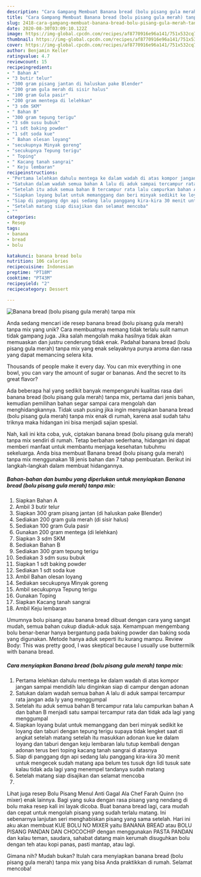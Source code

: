 ```yaml
---
description: "Cara Gampang Membuat Banana bread (bolu pisang gula merah) tanpa mix Anti Gagal"
title: "Cara Gampang Membuat Banana bread (bolu pisang gula merah) tanpa mix Anti Gagal"
slug: 2418-cara-gampang-membuat-banana-bread-bolu-pisang-gula-merah-tanpa-mix-anti-gagal
date: 2020-08-30T03:09:10.122Z
image: https://img-global.cpcdn.com/recipes/af8770916e96a141/751x532cq70/banana-bread-bolu-pisang-gula-merah-tanpa-mix-foto-resep-utama.jpg
thumbnail: https://img-global.cpcdn.com/recipes/af8770916e96a141/751x532cq70/banana-bread-bolu-pisang-gula-merah-tanpa-mix-foto-resep-utama.jpg
cover: https://img-global.cpcdn.com/recipes/af8770916e96a141/751x532cq70/banana-bread-bolu-pisang-gula-merah-tanpa-mix-foto-resep-utama.jpg
author: Benjamin Keller
ratingvalue: 4.7
reviewcount: 15
recipeingredient:
- " Bahan A"
- "3 butir telur"
- "300 gram pisang jantan di haluskan pake Blender"
- "200 gram gula merah di sisir halus"
- "100 gram Gula pasir"
- "200 gram mentega di lelehkan"
- "3 sdm SKM"
- " Bahan B"
- "300 gram tepung terigu"
- "3 sdm susu bubuk"
- "1 sdt baking powder"
- "1 sdt soda kue"
- " Bahan olesan loyang"
- "secukupnya Minyak goreng"
- "secukupnya Tepung terigu"
- " Toping"
- " Kacang tanah sangrai"
- " Keju lembaran"
recipeinstructions:
- "Pertama lelehkan dahulu mentega ke dalam wadah di atas kompor jangan sampai mendidih lalu dinginkan siap di campur dengan adonan"
- "Satukan dalam wadah semua bahan A lalu di aduk sampai tercampur rata jangan ada ly yang menggumpal"
- "Setelah itu aduk semua bahan B tercampur rata lalu campurkan bahan A dan bahan B menjadi satu sampai tercampur rata dan tidak ada lagi yang menggumpal"
- "Siapkan loyang bulat untuk memanggang dan beri minyak sedikit ke loyang dan taburi dengan tepung terigu supaya tidak lengket saat di angkat setelah matang setelah itu masukkan adonan kue ke dalam loyang dan taburi dengan keju lembaran lalu tutup kembali dengan adonan terus beri toping kacang tanah sangrai di atasnya"
- "Siap di panggang dgn api sedang lalu panggang kira-kira 30 menit untuk mengecek sudah matang apa belum tes tusuk dgn lidi tusuk sate kalau tidak ada lagi yang menempel tandanya sudah matang"
- "Setelah matang siap disajikan dan selamat mencoba"
- ""
categories:
- Resep
tags:
- banana
- bread
- bolu

katakunci: banana bread bolu 
nutrition: 106 calories
recipecuisine: Indonesian
preptime: "PT18M"
cooktime: "PT43M"
recipeyield: "2"
recipecategory: Dessert

---
```



![Banana bread (bolu pisang gula merah) tanpa mix](https://img-global.cpcdn.com/recipes/af8770916e96a141/751x532cq70/banana-bread-bolu-pisang-gula-merah-tanpa-mix-foto-resep-utama.jpg)

Anda sedang mencari ide resep banana bread (bolu pisang gula merah) tanpa mix yang unik? Cara membuatnya memang tidak terlalu sulit namun tidak gampang juga. Jika salah mengolah maka hasilnya tidak akan memuaskan dan justru cenderung tidak enak. Padahal banana bread (bolu pisang gula merah) tanpa mix yang enak selayaknya punya aroma dan rasa yang dapat memancing selera kita.

Thousands of people make it every day. You can mix everything in one bowl, you can vary the amount of sugar or bananas. And the secret to its great flavor?

Ada beberapa hal yang sedikit banyak mempengaruhi kualitas rasa dari banana bread (bolu pisang gula merah) tanpa mix, pertama dari jenis bahan, kemudian pemilihan bahan segar sampai cara mengolah dan menghidangkannya. Tidak usah pusing jika ingin menyiapkan banana bread (bolu pisang gula merah) tanpa mix enak di rumah, karena asal sudah tahu triknya maka hidangan ini bisa menjadi sajian spesial.


Nah, kali ini kita coba, yuk, ciptakan banana bread (bolu pisang gula merah) tanpa mix sendiri di rumah. Tetap berbahan sederhana, hidangan ini dapat memberi manfaat untuk membantu menjaga kesehatan tubuhmu sekeluarga. Anda bisa membuat Banana bread (bolu pisang gula merah) tanpa mix menggunakan 18 jenis bahan dan 7 tahap pembuatan. Berikut ini langkah-langkah dalam membuat hidangannya.

<!--inarticleads1-->

##### Bahan-bahan dan bumbu yang diperlukan untuk menyiapkan Banana bread (bolu pisang gula merah) tanpa mix:

1. Siapkan  Bahan A
1. Ambil 3 butir telur
1. Siapkan 300 gram pisang jantan (di haluskan pake Blender)
1. Sediakan 200 gram gula merah (di sisir halus)
1. Sediakan 100 gram Gula pasir
1. Gunakan 200 gram mentega (di lelehkan)
1. Siapkan 3 sdm SKM
1. Sediakan  Bahan B
1. Sediakan 300 gram tepung terigu
1. Sediakan 3 sdm susu bubuk
1. Siapkan 1 sdt baking powder
1. Sediakan 1 sdt soda kue
1. Ambil  Bahan olesan loyang
1. Sediakan secukupnya Minyak goreng
1. Ambil secukupnya Tepung terigu
1. Gunakan  Toping
1. Siapkan  Kacang tanah sangrai
1. Ambil  Keju lembaran


Umumnya bolu pisang atau banana bread dibuat dengan cara yang sangat mudah, semua bahan cukup diaduk-aduk saja. Kemampuan mengembang bolu benar-benar hanya bergantung pada baking powder dan baking soda yang digunakan. Metode hanya aduk seperti itu kurang mampu. Review Body: This was pretty good, I was skeptical because I usually use buttermilk with banana bread. 

<!--inarticleads2-->

##### Cara menyiapkan Banana bread (bolu pisang gula merah) tanpa mix:

1. Pertama lelehkan dahulu mentega ke dalam wadah di atas kompor jangan sampai mendidih lalu dinginkan siap di campur dengan adonan
1. Satukan dalam wadah semua bahan A lalu di aduk sampai tercampur rata jangan ada ly yang menggumpal
1. Setelah itu aduk semua bahan B tercampur rata lalu campurkan bahan A dan bahan B menjadi satu sampai tercampur rata dan tidak ada lagi yang menggumpal
1. Siapkan loyang bulat untuk memanggang dan beri minyak sedikit ke loyang dan taburi dengan tepung terigu supaya tidak lengket saat di angkat setelah matang setelah itu masukkan adonan kue ke dalam loyang dan taburi dengan keju lembaran lalu tutup kembali dengan adonan terus beri toping kacang tanah sangrai di atasnya
1. Siap di panggang dgn api sedang lalu panggang kira-kira 30 menit untuk mengecek sudah matang apa belum tes tusuk dgn lidi tusuk sate kalau tidak ada lagi yang menempel tandanya sudah matang
1. Setelah matang siap disajikan dan selamat mencoba
1. 


Lihat juga resep Bolu Pisang Menul Anti Gagal Ala Chef Farah Quinn (no mixer) enak lainnya. Bagi yang suka dengan rasa pisang yang nendang di bolu maka resep kali ini layak dicoba. Buat banana bread lagi, cara mudah dan cepat untuk mengolah pisang yang sudah terlalu matang. Ini sebenarnya lanjutan seri menghabiskan pisang yang sama setelah. Hari ini aku akan membuat KUE BOLU NO MIXER yaitu BANANA BREAD atau BOLU PISANG PANDAN DAN CHOCOCHIP dengan menggunakan PASTA PANDAN dan kalau teman, saudara, sahabat datang main kerumah disuguhkan bolu dengan teh atau kopi panas, pasti mantap, atau lagi. 

Gimana nih? Mudah bukan? Itulah cara menyiapkan banana bread (bolu pisang gula merah) tanpa mix yang bisa Anda praktikkan di rumah. Selamat mencoba!
